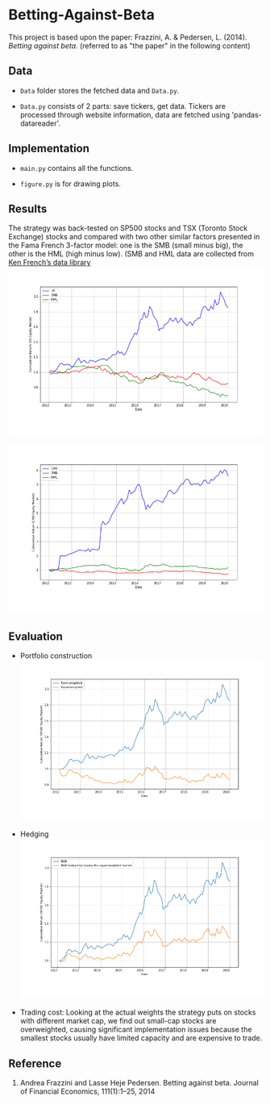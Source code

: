 # Betting-Against-Beta

This project is based upon the paper: Frazzini, A. \& Pedersen, L. (2014). *Betting against beta*. (referred to as "the paper" in the following content)

## Data
- `Data` folder stores the fetched data and `Data.py`.

- `Data.py` consists of 2 parts: save tickers, get data. Tickers are processed through website information, data are fetched using 'pandas-datareader'.


## Implementation
- `main.py` contains all the functions.

- `figure.py` is for drawing plots.


## Results

The strategy was back-tested on SP500 stocks and TSX (Toronto Stock Exchange) stocks and compared with two other similar factors presented in the Fama French 3-factor model: one is the SMB (small minus big), the other is the HML (high minus low). (SMB and HML data are collected from [Ken French’s data library](https://mba.tuck.dartmouth.edu/pages/faculty/ken.french/data_library.html)
![US](Output/US.png "Cumulative Return with $1 invested in the beginning in the SP500 (shown as US) equity market (in comparison with the SMB and HML factors)")


![CAN](Output/CAN.png "Cumulative Return with $1 invested in the beginning in the TSX (shown as CAN) equity market (in comparison with the SMB and HML factors)")


## Evaluation
- Portfolio construction
![US Equal W](Output/SP500EqualW.png)

- Hedging
![US Hedge](Output/SP500Hedge.png)

- Trading cost: Looking at the actual weights the strategy puts on stocks with different market cap, we find out small-cap stocks are overweighted, causing significant implementation issues because the smallest stocks usually have limited capacity and are expensive to trade.


## Reference
1. Andrea Frazzini and Lasse Heje Pedersen. Betting against beta. Journal of Financial Economics, 111(1):1–25, 2014